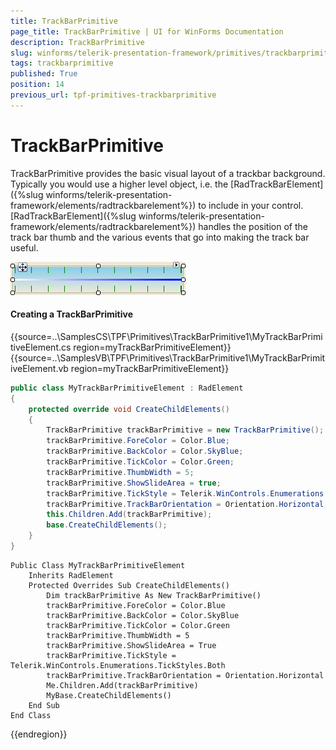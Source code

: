 ```yaml
---
title: TrackBarPrimitive
page_title: TrackBarPrimitive | UI for WinForms Documentation
description: TrackBarPrimitive
slug: winforms/telerik-presentation-framework/primitives/trackbarprimitive
tags: trackbarprimitive
published: True
position: 14
previous_url: tpf-primitives-trackbarprimitive
---
```


# TrackBarPrimitive
 

TrackBarPrimitive provides the basic visual layout of a trackbar background.  Typically you would use a higher level object, i.e. the [RadTrackBarElement]({%slug winforms/telerik-presentation-framework/elements/radtrackbarelement%}) to include in your control. [RadTrackBarElement]({%slug winforms/telerik-presentation-framework/elements/radtrackbarelement%}) handles the position of the track bar thumb and the various events that go into making the track bar useful.

![tpf-primitives-trackbarprimitive 001](images/tpf-primitives-trackbarprimitive001.png)

#### Creating a TrackBarPrimitive

{{source=..\SamplesCS\TPF\Primitives\TrackBarPrimitive1\MyTrackBarPrimitiveElement.cs region=myTrackBarPrimitiveElement}} 
{{source=..\SamplesVB\TPF\Primitives\TrackBarPrimitive1\MyTrackBarPrimitiveElement.vb region=myTrackBarPrimitiveElement}} 

````C#
public class MyTrackBarPrimitiveElement : RadElement
{
    protected override void CreateChildElements()
    {        
        TrackBarPrimitive trackBarPrimitive = new TrackBarPrimitive();
        trackBarPrimitive.ForeColor = Color.Blue;
        trackBarPrimitive.BackColor = Color.SkyBlue;
        trackBarPrimitive.TickColor = Color.Green;
        trackBarPrimitive.ThumbWidth = 5;
        trackBarPrimitive.ShowSlideArea = true;
        trackBarPrimitive.TickStyle = Telerik.WinControls.Enumerations.TickStyles.Both;
        trackBarPrimitive.TrackBarOrientation = Orientation.Horizontal;
        this.Children.Add(trackBarPrimitive);
        base.CreateChildElements();
    }
}

````
````VB.NET
Public Class MyTrackBarPrimitiveElement
    Inherits RadElement
    Protected Overrides Sub CreateChildElements()
        Dim trackBarPrimitive As New TrackBarPrimitive()
        trackBarPrimitive.ForeColor = Color.Blue
        trackBarPrimitive.BackColor = Color.SkyBlue
        trackBarPrimitive.TickColor = Color.Green
        trackBarPrimitive.ThumbWidth = 5
        trackBarPrimitive.ShowSlideArea = True
        trackBarPrimitive.TickStyle = Telerik.WinControls.Enumerations.TickStyles.Both
        trackBarPrimitive.TrackBarOrientation = Orientation.Horizontal
        Me.Children.Add(trackBarPrimitive)
        MyBase.CreateChildElements()
    End Sub
End Class

````

{{endregion}}
